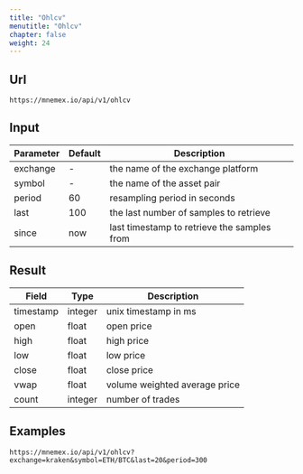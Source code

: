 ```yaml
---
title: "Ohlcv"
menutitle: "Ohlcv"
chapter: false
weight: 24
---
```


## Url

```url
https://mnemex.io/api/v1/ohlcv
```

## Input

| Parameter | Default | Description |
| --------- | ------- | ----------- |
| exchange  | -       | the name of the exchange platform |
| symbol    | -       | the name of the asset pair |
| period    | 60      | resampling period in seconds |
| last      | 100     | the last number of samples to retrieve |
| since     | now     | last timestamp to retrieve the samples from |

## Result

| Field      | Type    | Description |
| ---------- | ------- | ----------- |
| timestamp  | integer | unix timestamp in ms |
| open       | float   | open price |
| high       | float   | high price |
| low        | float   | low price |
| close      | float   | close price |
| vwap       | float   | volume weighted average price |
| count      | integer | number of trades |

## Examples 

```url
https://mnemex.io/api/v1/ohlcv?exchange=kraken&symbol=ETH/BTC&last=20&period=300
```


